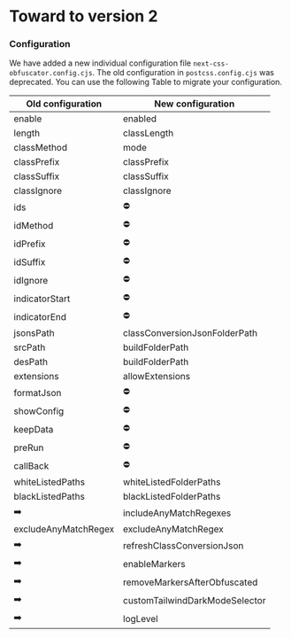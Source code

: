 # Toward to version 2

### Configuration

We have added a new individual configuration file `next-css-obfuscator.config.cjs`. The old configuration in `postcss.config.cjs` was deprecated. You can use the following Table to migrate your configuration.

| Old configuration    | New configuration              |
| -------------------- | ------------------------------ |
| enable               | enabled                        |
| length               | classLength                    |
| classMethod          | mode                           |
| classPrefix          | classPrefix                    |
| classSuffix          | classSuffix                    |
| classIgnore          | classIgnore                    |
| ids                  | ⛔                             |
| idMethod             | ⛔                             |
| idPrefix             | ⛔                             |
| idSuffix             | ⛔                             |
| idIgnore             | ⛔                             |
| indicatorStart       | ⛔                             |
| indicatorEnd         | ⛔                             |
| jsonsPath            | classConversionJsonFolderPath  |
| srcPath              | buildFolderPath                |
| desPath              | buildFolderPath                |
| extensions           | allowExtensions                |
| formatJson           | ⛔                             |
| showConfig           | ⛔                             |
| keepData             | ⛔                             |
| preRun               | ⛔                             |
| callBack             | ⛔                             |
| whiteListedPaths     | whiteListedFolderPaths         |
| blackListedPaths     | blackListedFolderPaths         |
| ➡️                   | includeAnyMatchRegexes         |
| excludeAnyMatchRegex | excludeAnyMatchRegex           |
| ➡️                   | refreshClassConversionJson     |
| ➡️                   | enableMarkers                  |
| ➡️                   | removeMarkersAfterObfuscated   |
| ➡️                   | customTailwindDarkModeSelector |
| ➡️                   | logLevel                       |

